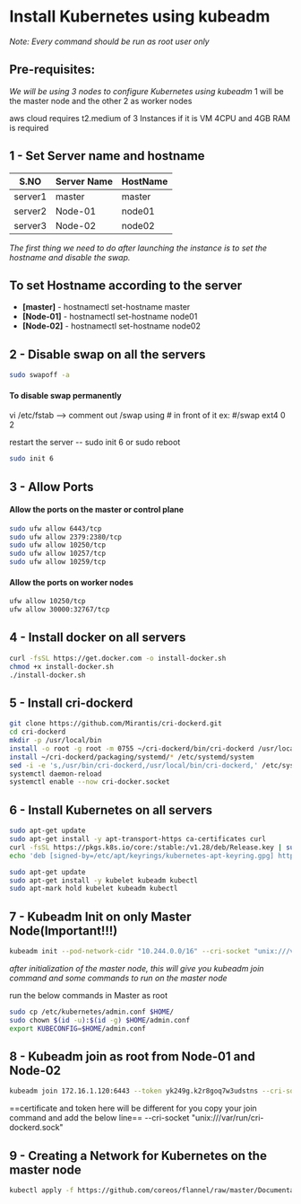 # Install Kubernetes using kubeadm

_Note: Every command should be run as root user only_

## Pre-requisites:
_We will be using 3 nodes to configure Kubernetes using kubeadm_
1 will be the master node and the other 2 as worker nodes

aws cloud requires t2.medium of 3 Instances
if it is VM 4CPU and 4GB RAM is required

## 1 - Set Server name and hostname
| S.NO | Server Name | HostName |
| ---- | ----------- | -------- |
| server1	| master | master |
| server2	| Node-01	| node01 |
| server3	|	Node-02	| node02 |

_The first thing we need to do after launching the instance is to set the hostname and disable the swap._


## To set Hostname according to the server

- __[master]__    - hostnamectl set-hostname master
- __[Node-01]__   - hostnamectl set-hostname node01
- __[Node-02]__   - hostnamectl set-hostname node02


## 2 - Disable swap on all the servers
```sh
sudo swapoff -a
```
#### To disable swap permanently
vi /etc/fstab  --> comment out /swap using # in front of it
ex: #/swap ext4 0 2

restart the server -- sudo init 6 or sudo reboot
```sh
sudo init 6
```

## 3 - Allow Ports

#### Allow the ports on the master or control plane
```sh
sudo ufw allow 6443/tcp
sudo ufw allow 2379:2380/tcp
sudo ufw allow 10250/tcp
sudo ufw allow 10257/tcp
sudo ufw allow 10259/tcp
```

#### Allow the ports on worker nodes
```sh
ufw allow 10250/tcp
ufw allow 30000:32767/tcp
```

## 4 - Install docker on all servers
```sh
curl -fsSL https://get.docker.com -o install-docker.sh
chmod +x install-docker.sh
./install-docker.sh
```

## 5 - Install cri-dockerd
```sh
git clone https://github.com/Mirantis/cri-dockerd.git
cd cri-dockerd
mkdir -p /usr/local/bin
install -o root -g root -m 0755 ~/cri-dockerd/bin/cri-dockerd /usr/local/bin/cri-dockerd
install ~/cri-dockerd/packaging/systemd/* /etc/systemd/system
sed -i -e 's,/usr/bin/cri-dockerd,/usr/local/bin/cri-dockerd,' /etc/systemd/system/cri-docker.service
systemctl daemon-reload
systemctl enable --now cri-docker.socket
```

## 6 - Install Kubernetes on all servers
```sh
sudo apt-get update
sudo apt-get install -y apt-transport-https ca-certificates curl
curl -fsSL https://pkgs.k8s.io/core:/stable:/v1.28/deb/Release.key | sudo gpg --dearmor -o /etc/apt/keyrings/kubernetes-apt-keyring.gpg
echo 'deb [signed-by=/etc/apt/keyrings/kubernetes-apt-keyring.gpg] https://pkgs.k8s.io/core:/stable:/v1.28/deb/ /' | sudo tee /etc/apt/sources.list.d/kubernetes.list
```
```sh
sudo apt-get update
sudo apt-get install -y kubelet kubeadm kubectl
sudo apt-mark hold kubelet kubeadm kubectl
```

## 7 - Kubeadm Init on only Master Node(Important!!!)
```sh
kubeadm init --pod-network-cidr "10.244.0.0/16" --cri-socket "unix:///var/run/cri-dockerd.sock"
```

_after initialization of the master node, this will give you kubeadm join command and some commands to run on the master node_

run the below commands in Master as root
```sh
sudo cp /etc/kubernetes/admin.conf $HOME/
sudo chown $(id -u):$(id -g) $HOME/admin.conf
export KUBECONFIG=$HOME/admin.conf
```

## 8 - Kubeadm join as root from Node-01 and Node-02
```sh
kubeadm join 172.16.1.120:6443 --token yk249g.k2r8goq7w3udstns --cri-socket "unix:///var/run/cri-dockerd.sock" --discovery-token-ca-cert-hash sha256:06eaaa2c442aee7ba072c2ce7322c9f089ee8be4bddf1bae706bc1f79b454cfc
```
==certificate and token here will be different for you copy your join command and add the below line==
--cri-socket "unix:///var/run/cri-dockerd.sock"


## 9 - Creating a Network for Kubernetes on the master node
```sh
kubectl apply -f https://github.com/coreos/flannel/raw/master/Documentation/kube-flannel.yml
```

<script>
  var md = require('markdown-it')()
            .use(require('markdown-it-mark'));

md.render('==marked==')
</script>
